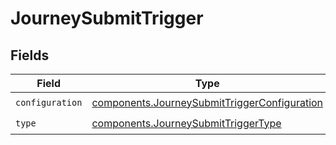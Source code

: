 # JourneySubmitTrigger


## Fields

| Field                                                                                                    | Type                                                                                                     | Required                                                                                                 | Description                                                                                              |
| -------------------------------------------------------------------------------------------------------- | -------------------------------------------------------------------------------------------------------- | -------------------------------------------------------------------------------------------------------- | -------------------------------------------------------------------------------------------------------- |
| `configuration`                                                                                          | [components.JourneySubmitTriggerConfiguration](../../models/shared/journeysubmittriggerconfiguration.md) | :heavy_check_mark:                                                                                       | N/A                                                                                                      |
| `type`                                                                                                   | [components.JourneySubmitTriggerType](../../models/shared/journeysubmittriggertype.md)                   | :heavy_check_mark:                                                                                       | N/A                                                                                                      |